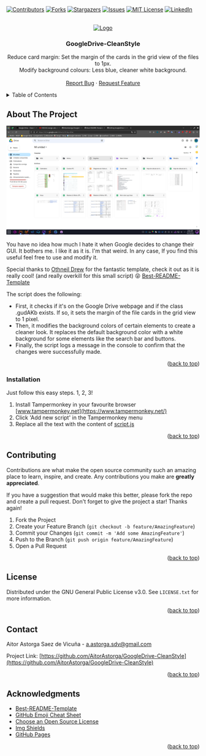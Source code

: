 <!-- Improved compatibility of back to top link: See: https://github.com/othneildrew/Best-README-Template/pull/73 -->
<a name="readme-top"></a>
<!--
*** Thanks for checking out the Best-README-Template. If you have a suggestion
*** that would make this better, please fork the repo and create a pull request
*** or simply open an issue with the tag "enhancement".
*** Don't forget to give the project a star!
*** Thanks again! Now go create something AMAZING! :D
-->



<!-- PROJECT SHIELDS -->
<!--
*** I'm using markdown "reference style" links for readability.
*** Reference links are enclosed in brackets [ ] instead of parentheses ( ).
*** See the bottom of this document for the declaration of the reference variables
*** for contributors-url, forks-url, etc. This is an optional, concise syntax you may use.
*** https://www.markdownguide.org/basic-syntax/#reference-style-links
-->
[![Contributors][contributors-shield]][contributors-url]
[![Forks][forks-shield]][forks-url]
[![Stargazers][stars-shield]][stars-url]
[![Issues][issues-shield]][issues-url]
[![MIT License][license-shield]][license-url]
[![LinkedIn][linkedin-shield]][linkedin-url]



<!-- PROJECT LOGO -->
<br />
<div align="center">
  <a href="https://github.com/AitorAstorga/GoogleDrive-CleanStyle">
    <img src="https://github.com/othneildrew/Best-README-Template/raw/master/images/logo.png" alt="Logo" width="80" height="80">
  </a>

  <h3 align="center">GoogleDrive-CleanStyle</h3>

  <p align="center">
    Reduce card margin: Set the margin of the cards in the grid view of the files to 1px.
    <br />
    Modify background colours: Less blue, cleaner white background.
    <br />
    <br />
    <a href="https://github.com/othneildrew/Best-README-Template/issues">Report Bug</a>
    ·
    <a href="https://github.com/othneildrew/Best-README-Template/issues">Request Feature</a>
  </p>
</div>


<!-- TABLE OF CONTENTS -->
<details>
  <summary>Table of Contents</summary>
  <ol>
    <li><a href="#about-the-project">About The Project</a></li>
    <li><a href="#installation">Installation</a></li>
    <li><a href="#contributing">Contributing</a></li>
    <li><a href="#license">License</a></li>
    <li><a href="#contact">Contact</a></li>
    <li><a href="#acknowledgments">Acknowledgments</a></li>
  </ol>
</details>



<!-- ABOUT THE PROJECT -->
## About The Project

[![Product Name Screen Shot][product-screenshot]](https://github.com/AitorAstorga/GoogleDrive-CleanStyle)

You have no idea how much I hate it when Google decides to change their GUI. It bothers me. I like it as it is. I'm that weird. In any case, If you find this useful feel free to use and modify it. 

Special thanks to [Othneil Drew](https://github.com/othneildrew) for the fantastic template, check it out as it is really cool! (and really overkill for this small script) :stuck_out_tongue_closed_eyes: [Best-README-Template](https://github.com/othneildrew/Best-README-Template)

The script does the following:
<ul>
<li>First, it checks if it's on the Google Drive webpage and if the class .gudAKb exists. If so, it sets the margin of the file cards in the grid view to 1 pixel.</li>
<li>Then, it modifies the background colors of certain elements to create a cleaner look. It replaces the default background color with a white background for some elements like the search bar and buttons.</li>
<li>Finally, the script logs a message in the console to confirm that the changes were successfully made.</li>
</ul>

<p align="right">(<a href="#readme-top">back to top</a>)</p>



### Installation

Just follow this easy steps. 1, 2, 3!

1. Install Tampermonkey in your favourite browser [www.tampermonkey.net](https://www.tampermonkey.net/)
2. Click 'Add new script' in the Tampermonkey menu
3. Replace all the text with the content of [script.js](https://github.com/AitorAstorga/GoogleDrive-CleanStyle/blob/main/script.js)

<p align="right">(<a href="#readme-top">back to top</a>)</p>



<!-- CONTRIBUTING -->
## Contributing

Contributions are what make the open source community such an amazing place to learn, inspire, and create. Any contributions you make are **greatly appreciated**.

If you have a suggestion that would make this better, please fork the repo and create a pull request.
Don't forget to give the project a star! Thanks again!

1. Fork the Project
2. Create your Feature Branch (`git checkout -b feature/AmazingFeature`)
3. Commit your Changes (`git commit -m 'Add some AmazingFeature'`)
4. Push to the Branch (`git push origin feature/AmazingFeature`)
5. Open a Pull Request

<p align="right">(<a href="#readme-top">back to top</a>)</p>



<!-- LICENSE -->
## License

Distributed under the GNU General Public License v3.0. See `LICENSE.txt` for more information.

<p align="right">(<a href="#readme-top">back to top</a>)</p>



<!-- CONTACT -->
## Contact

Aitor Astorga Saez de Vicuña - a.astorga.sdv@gmail.com

Project Link: [https://github.com/AitorAstorga/GoogleDrive-CleanStyle](https://github.com/AitorAstorga/GoogleDrive-CleanStyle)

<p align="right">(<a href="#readme-top">back to top</a>)</p>



<!-- ACKNOWLEDGMENTS -->
## Acknowledgments

* [Best-README-Template](https://github.com/othneildrew/Best-README-Template)
* [GitHub Emoji Cheat Sheet](https://www.webpagefx.com/tools/emoji-cheat-sheet)
* [Choose an Open Source License](https://choosealicense.com)
* [Img Shields](https://shields.io)
* [GitHub Pages](https://pages.github.com)

<p align="right">(<a href="#readme-top">back to top</a>)</p>



<!-- MARKDOWN LINKS & IMAGES -->
<!-- https://www.markdownguide.org/basic-syntax/#reference-style-links -->
[contributors-shield]: https://img.shields.io/github/contributors/AitorAstorga/GoogleDrive-CleanStyle.svg?style=for-the-badge
[contributors-url]: https://github.com/AitorAstorga/GoogleDrive-CleanStyle/graphs/contributors
[forks-shield]: https://img.shields.io/github/forks/AitorAstorga/GoogleDrive-CleanStyle.svg?style=for-the-badge
[forks-url]: https://github.com/AitorAstorga/GoogleDrive-CleanStyle/network/members
[stars-shield]: https://img.shields.io/github/stars/AitorAstorga/GoogleDrive-CleanStyle.svg?style=for-the-badge
[stars-url]: https://github.com/AitorAstorga/GoogleDrive-CleanStyle/stargazers
[issues-shield]: https://img.shields.io/github/issues/AitorAstorga/GoogleDrive-CleanStyle.svg?style=for-the-badge
[issues-url]: https://github.com/AitorAstorga/GoogleDrive-CleanStyle/issues
[license-shield]: https://img.shields.io/github/license/AitorAstorga/GoogleDrive-CleanStyle.svg?style=for-the-badge
[license-url]: https://github.com/AitorAstorga/GoogleDrive-CleanStyle/blob/master/LICENSE
[linkedin-shield]: https://img.shields.io/badge/-LinkedIn-black.svg?style=for-the-badge&logo=linkedin&colorB=555
[linkedin-url]: https://linkedin.com/in/aitor-astorga-saez-de-vicuña
[product-screenshot]: images/screenshot.png

